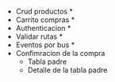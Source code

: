 - Crud productos *
- Carrito compras *
- Authenticacion *
- Validar rutas *
- Eventos por bus *
- Confimracion de la compra
    - Tabla padre 
    - Detalle de la tabla padre